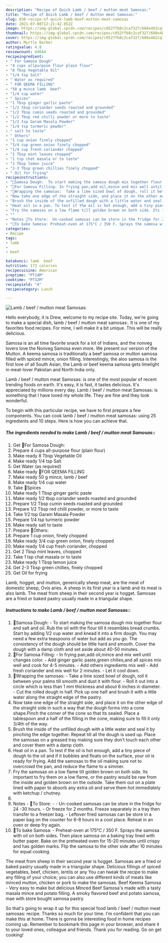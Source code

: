 ```yaml
---
description: "Recipe of Quick Lamb / beef / mutton meat Samosas:"
title: "Recipe of Quick Lamb / beef / mutton meat Samosas:"
slug: 838-recipe-of-quick-lamb-beef-mutton-meat-samosas
date: 2021-07-08T12:21:42.852Z
image: https://img-global.cpcdn.com/recipes/c052ffb8c2caf327/680x482cq70/lamb-beef-mutton-meat-samosas-recipe-main-photo.jpg
thumbnail: https://img-global.cpcdn.com/recipes/c052ffb8c2caf327/680x482cq70/lamb-beef-mutton-meat-samosas-recipe-main-photo.jpg
cover: https://img-global.cpcdn.com/recipes/c052ffb8c2caf327/680x482cq70/lamb-beef-mutton-meat-samosas-recipe-main-photo.jpg
author: Myrtle Barber
ratingvalue: 4.8
reviewcount: 44644
recipeingredient:
- " For Samosa Dough"
- "4 cups allpurpose flour plain flour"
- "8 Tbsp Vegetable Oil"
- "1/4 tsp Salt"
- " Water as required"
- " FOR QEEMA FILLING"
- "50 g mince lamb  beef"
- "1/4 cup water"
- " Spices"
- "1 Tbsp ginger garlic paste"
- "1/2 tbsp coriander seeds roasted and grounded"
- "1/2 Tbsp cumin seeds roasted and grounded"
- "1/2 Tbsp red chilli powder or more to taste"
- "1/2 tsp Garam Masala Powder"
- "1/4 tsp turmeric powder"
- " salt to taste"
- " Others"
- "1 cup onion finely chopped"
- "3/4 cup green onion finely chopped"
- "1/4 cup fresh coriander chopped"
- "2 Tbsp mint leaves chopped"
- "1 tsp chat masala or to taste"
- "1 Tbsp lemon juice"
- "2-3 Tbsp green chillies finely chopped"
- " Oil for frying"
recipeinstructions:
- "🌻Samosa Dough:  To start making the samosa dough mix together flour and salt and oil. Rub the oil with the flour till it resembles bread crumbs. Start by adding 1/2 cup water and knead it into a firm dough. You may need a few extra teaspoons of water but add as you go. The consistency of the dough should be little hard and smooth. Cover the dough with a damp cloth and set aside about 40-50 minutes."
- "🌻For Samosa Filling: In frying pan,add oil,mince and mix well until changes color. Add ginger garlic paste,green chilies,and all spices mix well and cook for 4-5 minutes. Add others ingredients mix well  Add fresh coriander and mix well for 2 minutes. Let it cool down."
- "🌻Wrapping the samosas:  Take a lime sized bowl of dough, roll it between your palms till smooth and dust it with flour. Roll it out into a circle which is less than 1 mm thickness and about 6 inches in diameter. Cut the rolled dough in half. Pick up one half and brush it with a little water along the straight edge of the pastry."
- "Now take one edge of the straight side, and place it on the other edge of the straight side in such a way that the dough forms into a cone shape.Pinch the corner of the cone so that its sealed. Place a tablespoon and a half of the filling in the cone, making sure to fill it only 3/4th of the way."
- "Brush the inside of the unfilled dough with a little water and seal it by pinching the edge together. Repeat till all the dough is used up. Place the samosas on a greased tray making sure they don’t touch each other and cover them with a damp cloth."
- "Heat oil in a pan. To test if the oil is hot enough, add a tiny piece of dough to the oil and if it bubbles and floats on the surface, your oil is ready for frying. Add the samosas to the oil making sure not to overcrowd the pan, and reduce the flame to a simmer."
- "Fry the samosas on a low flame till golden brown on both side. Its important to fry them on a low flame, or the pastry would be raw from the inside and golden brown on the outside. Take them out on a plate lined with paper to absorb any extra oil and serve them hot immediately with ketchup / chutney."
- ""
- "Notes 🌻To Store:  Un-cooked samosas can be store in the fridge for 24 -30 hours. Or freeze for 2 months. Freeze separately in a tray then transfer to a freezer bag. Leftover fried samosas can be store in a paper bag on the counter for 6-8 hours in a cool place. Reheat in an oven or deep fry again."
- "🌻To bake Samosa: Preheat-oven at 175°C / 350 F. Sprays the samosa with oil on both sides. Then place samosa on a baking tray lined with butter paper. Bake on the preheated oven for 15-20 minutes until crispy and has golden marks. Flip the samosa to the other side after 10 minutes for equal cooking."
categories:
- Recipe
tags:
- lamb
- 
- beef

katakunci: lamb  beef 
nutrition: 173 calories
recipecuisine: American
preptime: "PT14M"
cooktime: "PT32M"
recipeyield: "4"
recipecategory: Lunch

---
```



![Lamb / beef / mutton meat Samosas:](https://img-global.cpcdn.com/recipes/c052ffb8c2caf327/680x482cq70/lamb-beef-mutton-meat-samosas-recipe-main-photo.jpg)

Hello everybody, it is Drew, welcome to my recipe site. Today, we're going to make a special dish, lamb / beef / mutton meat samosas:. It is one of my favorites food recipes. For mine, I will make it a bit unique. This will be really delicious.

Samosa is an all time favorite snack for a lot of Indians, and the nonveg lovers love the Nonveg Samosa even more. We present our version of the Mutton. A keema samosa is traditionally a beef samosa or mutton samosa filled with spiced mince, onion filling. Interestingly, the aloo samosa is the first love of all South Asian, the Lamb or beef keema samosa gets limelight in meat-lover Pakistan and North India only.

Lamb / beef / mutton meat Samosas: is one of the most popular of recent trending foods on earth. It's easy, it is fast, it tastes delicious. It's appreciated by millions every day. Lamb / beef / mutton meat Samosas: is something that I have loved my whole life. They are fine and they look wonderful.


To begin with this particular recipe, we have to first prepare a few components. You can cook lamb / beef / mutton meat samosas: using 25 ingredients and 10 steps. Here is how you can achieve that.

<!--inarticleads1-->

##### The ingredients needed to make Lamb / beef / mutton meat Samosas::

1. Get  🌻For Samosa Dough:
1. Prepare 4 cups all-purpose flour (plain flour)
1. Make ready 8 Tbsp Vegetable Oil
1. Make ready 1/4 tsp Salt
1. Get  Water (as required)
1. Make ready  🌻FOR QEEMA FILLING
1. Make ready 50 g mince, lamb / beef
1. Make ready 1/4 cup water
1. Take  🌻Spices
1. Make ready 1 Tbsp ginger garlic paste
1. Make ready 1/2 tbsp coriander seeds roasted and grounded
1. Prepare 1/2 Tbsp cumin seeds roasted and grounded
1. Prepare 1/2 Tbsp red chilli powder, or more to taste
1. Take 1/2 tsp Garam Masala Powder
1. Prepare 1/4 tsp turmeric powder
1. Make ready  salt to taste
1. Prepare  🌻Others:
1. Prepare 1 cup onion, finely chopped
1. Make ready 3/4 cup green onion, finely chopped
1. Make ready 1/4 cup fresh coriander, chopped
1. Get 2 Tbsp mint leaves, chopped
1. Take 1 tsp chat masala or to taste
1. Make ready 1 Tbsp lemon juice
1. Get 2-3 Tbsp green chillies, finely chopped
1. Get  Oil for frying


Lamb, hogget, and mutton, generically sheep meat, are the meat of domestic sheep, Ovis aries. A sheep in its first year is a lamb and its meat is also lamb. The meat from sheep in their second year is hogget. Samosas are a fried or baked pastry usually made in a triangular shape. 

<!--inarticleads2-->

##### Instructions to make Lamb / beef / mutton meat Samosas::

1. 🌻Samosa Dough:  - To start making the samosa dough mix together flour and salt and oil. Rub the oil with the flour till it resembles bread crumbs. Start by adding 1/2 cup water and knead it into a firm dough. You may need a few extra teaspoons of water but add as you go. The consistency of the dough should be little hard and smooth. Cover the dough with a damp cloth and set aside about 40-50 minutes.
1. 🌻For Samosa Filling: - In frying pan,add oil,mince and mix well until changes color. - Add ginger garlic paste,green chilies,and all spices mix well and cook for 4-5 minutes. - Add others ingredients mix well  - Add fresh coriander and mix well for 2 minutes. - Let it cool down.
1. 🌻Wrapping the samosas:  - Take a lime sized bowl of dough, roll it between your palms till smooth and dust it with flour. - Roll it out into a circle which is less than 1 mm thickness and about 6 inches in diameter. - Cut the rolled dough in half. Pick up one half and brush it with a little water along the straight edge of the pastry.
1. Now take one edge of the straight side, and place it on the other edge of the straight side in such a way that the dough forms into a cone shape.Pinch the corner of the cone so that its sealed. Place a tablespoon and a half of the filling in the cone, making sure to fill it only 3/4th of the way.
1. Brush the inside of the unfilled dough with a little water and seal it by pinching the edge together. Repeat till all the dough is used up. Place the samosas on a greased tray making sure they don’t touch each other and cover them with a damp cloth.
1. Heat oil in a pan. To test if the oil is hot enough, add a tiny piece of dough to the oil and if it bubbles and floats on the surface, your oil is ready for frying. Add the samosas to the oil making sure not to overcrowd the pan, and reduce the flame to a simmer.
1. Fry the samosas on a low flame till golden brown on both side. Its important to fry them on a low flame, or the pastry would be raw from the inside and golden brown on the outside. Take them out on a plate lined with paper to absorb any extra oil and serve them hot immediately with ketchup / chutney.
1. 
1. Notes - 🌻To Store: -  - Un-cooked samosas can be store in the fridge for 24 -30 hours. - Or freeze for 2 months. Freeze separately in a tray then transfer to a freezer bag. - Leftover fried samosas can be store in a paper bag on the counter for 6-8 hours in a cool place. Reheat in an oven or deep fry again.
1. 🌻To bake Samosa: - Preheat-oven at 175°C / 350 F. Sprays the samosa with oil on both sides. Then place samosa on a baking tray lined with butter paper. Bake on the preheated oven for 15-20 minutes until crispy and has golden marks. Flip the samosa to the other side after 10 minutes for equal cooking.


The meat from sheep in their second year is hogget. Samosas are a fried or baked pastry usually made in a triangular shape. Delicious fillings of spiced vegetables, beef, chicken, lentils or any You can tweak the recipe to make any filling of your choice; you can also use different kinds of meats like minced mutton, chicken or pork to make the samosas. Beef Keema Samosa - Very easy to make but delicious Minced Beef Samosa&#39;s made with a tasty masala mince and potato filling. A smoky flavored beef and potato samosa, mae with store bought samosa pastry. 

So that's going to wrap it up for this special food lamb / beef / mutton meat samosas: recipe. Thanks so much for your time. I'm confident that you can make this at home. There is gonna be interesting food in home recipes coming up. Remember to bookmark this page in your browser, and share it to your loved ones, colleague and friends. Thank you for reading. Go on get cooking!
